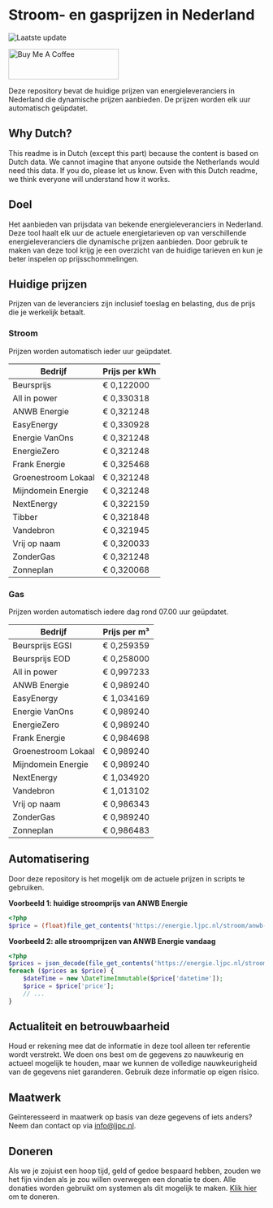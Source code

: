 # Stroom- en gasprijzen in Nederland

![Laatste update](https://img.shields.io/badge/laatste%20update-2023--07--20%2022%3A00%20CET-brightgreen)

<a href="https://www.buymeacoffee.com/Lars-" target="_blank"><img src="https://cdn.buymeacoffee.com/buttons/v2/default-orange.png" alt="Buy Me A Coffee" height="60" style="height: 60px !important;width: 217px !important;" ></a>

Deze repository bevat de huidige prijzen van energieleveranciers in Nederland die dynamische prijzen aanbieden. De prijzen worden elk uur automatisch geüpdatet.

## Why Dutch?

This readme is in Dutch (except this part) because the content is based on Dutch data. We cannot imagine that anyone outside the Netherlands would need this data. If you do, please let us know. Even with this Dutch readme, we think
everyone will understand how it works.

## Doel

Het aanbieden van prijsdata van bekende energieleveranciers in Nederland. Deze tool haalt elk uur de actuele energietarieven op van verschillende energieleveranciers die dynamische prijzen aanbieden. Door gebruik te maken van deze tool
krijg je een overzicht van de huidige tarieven en kun je beter inspelen op prijsschommelingen.

## Huidige prijzen

Prijzen van de leveranciers zijn inclusief toeslag en belasting, dus de prijs die je werkelijk betaalt.

### Stroom

Prijzen worden automatisch ieder uur geüpdatet.

 Bedrijf | Prijs per kWh 
---------|---------------
Beursprijs | € 0,122000
All in power | € 0,330318
ANWB Energie | € 0,321248
EasyEnergy | € 0,330928
Energie VanOns | € 0,321248
EnergieZero | € 0,321248
Frank Energie | € 0,325468
Groenestroom Lokaal | € 0,321248
Mijndomein Energie | € 0,321248
NextEnergy | € 0,322159
Tibber | € 0,321848
Vandebron | € 0,321945
Vrij op naam | € 0,320033
ZonderGas | € 0,321248
Zonneplan | € 0,320068


### Gas

Prijzen worden automatisch iedere dag rond 07.00 uur geüpdatet.

 Bedrijf | Prijs per m³ 
---------|--------------
Beursprijs EGSI | € 0,259359
Beursprijs EOD | € 0,258000
All in power | € 0,997233
ANWB Energie | € 0,989240
EasyEnergy | € 1,034169
Energie VanOns | € 0,989240
EnergieZero | € 0,989240
Frank Energie | € 0,984698
Groenestroom Lokaal | € 0,989240
Mijndomein Energie | € 0,989240
NextEnergy | € 1,034920
Vandebron | € 1,013102
Vrij op naam | € 0,986343
ZonderGas | € 0,989240
Zonneplan | € 0,986483


## Automatisering

Door deze repository is het mogelijk om de actuele prijzen in scripts te gebruiken.

**Voorbeeld 1: huidige stroomprijs van ANWB Energie**

```php
<?php
$price = (float)file_get_contents('https://energie.ljpc.nl/stroom/anwb-energie-nu.txt');

```

**Voorbeeld 2: alle stroomprijzen van ANWB Energie vandaag**

```php
<?php
$prices = json_decode(file_get_contents('https://energie.ljpc.nl/stroom/all-in-power-vandaag.json'),true);
foreach ($prices as $price) {
    $dateTime = new \DateTimeImmutable($price['datetime']);
    $price = $price['price'];
    // ...
}
```

## Actualiteit en betrouwbaarheid

Houd er rekening mee dat de informatie in deze tool alleen ter referentie wordt verstrekt. We doen ons best om de gegevens zo nauwkeurig en actueel mogelijk te houden, maar we kunnen de volledige nauwkeurigheid van de gegevens niet
garanderen. Gebruik deze informatie op eigen risico.

## Maatwerk

Geïnteresseerd in maatwerk op basis van deze gegevens of iets anders? Neem dan contact op
via [info@ljpc.nl](mailto:info@ljpc.nl?subject=Energie%20prijzen).

## Doneren

Als we je zojuist een hoop tijd, geld of gedoe bespaard hebben, zouden we het fijn vinden als je zou willen overwegen een
donatie te doen. Alle donaties worden gebruikt om systemen als dit mogelijk te
maken. [Klik hier](https://www.buymeacoffee.com/Lars-) om te doneren.
